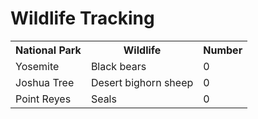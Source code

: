 # Wildlife Tracking

<table>
  <tr>
    <th>National Park</th>
    <th>Wildlife</th>
    <th>Number</th>
  </tr>
  <tr>
    <td>Yosemite</td>
    <td>Black bears</td>
    <td id="yosemite-bears">0</td>
  </tr>
  <tr>
    <td>Joshua Tree</td>
    <td>Desert bighorn sheep</td>
    <td id="joshua-sheep">0</td>
  </tr>
  <tr>
    <td>Point Reyes</td>
    <td>Seals</td>
    <td id="point-reyes-seals">0</td>
  </tr>
</table>

<script>
  function updateWildlifeCount() {
    // Retrieve updated wildlife count data
    const yosemiteBears = retrieveUpdatedCount('yosemite-bears');
    const joshuaSheep = retrieveUpdatedCount('joshua-sheep');
    const pointReyesSeals = retrieveUpdatedCount('point-reyes-seals');

    // Update the table with the new counts
    document.getElementById('yosemite-bears').innerHTML = yosemiteBears;
    document.getElementById('joshua-sheep').innerHTML = joshuaSheep;
    document.getElementById('point-reyes-seals').innerHTML = pointReyesSeals;
  }

  // This function would be responsible for retrieving updated wildlife count data
  function retrieveUpdatedCount(id) {
    // Return placeholder data for now
    return Math.floor(Math.random() * 100);
  }

  // Update the wildlife counts every 5 seconds
  setInterval(updateWildlifeCount, 5000);
</script>
